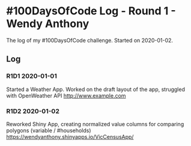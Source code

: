 # #100DaysOfCode Log - Round 1 - Wendy Anthony

The log of my #100DaysOfCode challenge. Started on 2020-01-02.

## Log

### R1D1 2020-01-01
Started a Weather App. Worked on the draft layout of the app, struggled with OpenWeather API http://www.example.com

### R1D2 2020-01-02
Reworked Shiny App, creating normalized value columns for comparing polygons (variable / #households)  
https://wendyanthony.shinyapps.io/VicCensusApp/
